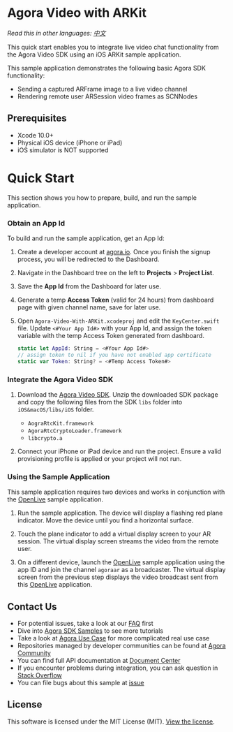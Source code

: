 # Agora Video with ARKit

*Read this in other languages: [中文](README.zh.md)*

This quick start enables you to integrate live video chat functionality from the Agora Video SDK using an iOS ARKit sample application.

This sample application demonstrates the following basic Agora SDK functionality:

- Sending a captured ARFrame image to a live video channel
- Rendering remote user ARSession video frames as SCNNodes

## Prerequisites

- Xcode 10.0+
- Physical iOS device (iPhone or iPad)
- iOS simulator is NOT supported

# Quick Start

This section shows you how to prepare, build, and run the sample application.

### Obtain an App Id

To build and run the sample application, get an App Id:

1. Create a developer account at [agora.io](https://dashboard.agora.io/signin/). Once you finish the signup process, you will be redirected to the Dashboard.
2. Navigate in the Dashboard tree on the left to **Projects** > **Project List**.
3. Save the **App Id** from the Dashboard for later use.
4. Generate a temp **Access Token** (valid for 24 hours) from dashboard page with given channel name, save for later use.

5. Open `Agora-Video-With-ARKit.xcodeproj` and edit the `KeyCenter.swift` file. Update `<#Your App Id#>` with your App Id, and assign the token variable with the temp Access Token generated from dashboard.

    ``` Swift
    static let AppId: String = <#Your App Id#>
    // assign token to nil if you have not enabled app certificate
    static var Token: String? = <#Temp Access Token#>
    ```

### Integrate the Agora Video SDK

1. Download the [Agora Video SDK](https://www.agora.io/en/download/). Unzip the downloaded SDK package and copy the following files from the SDK `libs` folder into `iOS&macOS/libs/iOS` folder.

    - `AograRtcKit.framework`
    - `AgoraRtcCryptoLoader.framework`
    - `libcrypto.a`
  
2. Connect your iPhone or iPad device and run the project. Ensure a valid provisioning profile is applied or your project will not run.

### Using the Sample Application

This sample application requires two devices and works in conjunction with the [OpenLive](https://github.com/AgoraIO/Basic-Video-Broadcasting/tree/master/OpenLive-iOS) sample application. 

1. Run the sample application. The device will display a flashing red plane indicator. Move the device until you find a horizontal surface.
 
2. Touch the plane indicator to add a virtual display screen to your AR session. The virtual display screen streams the video from the remote user.

3. On a different device, launch the [OpenLive](https://github.com/AgoraIO/OpenLive-iOS) sample application using the app ID and join the channel `agoraar` as a broadcaster. The virtual display screen from the previous step displays the video broadcast sent from this [OpenLive](https://github.com/AgoraIO/OpenLive-iOS) application.

## Contact Us

- For potential issues, take a look at our [FAQ](https://docs.agora.io/en/faq) first
- Dive into [Agora SDK Samples](https://github.com/AgoraIO) to see more tutorials
- Take a look at [Agora Use Case](https://github.com/AgoraIO-usecase) for more complicated real use case
- Repositories managed by developer communities can be found at [Agora Community](https://github.com/AgoraIO-Community)
- You can find full API documentation at [Document Center](https://docs.agora.io/en/)
- If you encounter problems during integration, you can ask question in [Stack Overflow](https://stackoverflow.com/questions/tagged/agora.io)
- You can file bugs about this sample at [issue](https://github.com/AgoraIO/Advanced-Video/issues)

## License
This software is licensed under the MIT License (MIT). [View the license](LICENSE.md).
